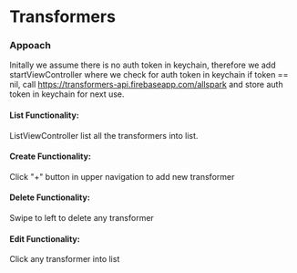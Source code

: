 # Transformers

### Appoach
Initally we assume there is no auth token in keychain, therefore we add startViewController where we check for auth token in keychain if token == nil, call https://transformers-api.firebaseapp.com/allspark and store auth token in keychain for next use.


#### List Functionality:
ListViewController list all the transformers into list.
 
#### Create Functionality:
Click "+" button in upper navigation to add new transformer

#### Delete Functionality:
Swipe to left to delete any transformer

#### Edit Functionality:
Click any transformer into list
